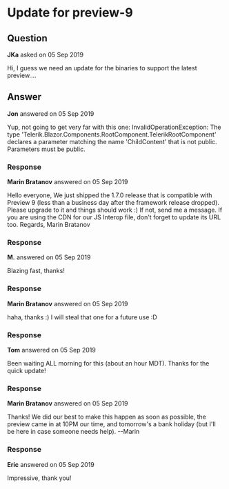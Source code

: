 # Update for preview-9

## Question

**JKa** asked on 05 Sep 2019

Hi, I guess we need an update for the binaries to support the latest preview....

## Answer

**Jon** answered on 05 Sep 2019

Yup, not going to get very far with this one: InvalidOperationException: The type 'Telerik.Blazor.Components.RootComponent.TelerikRootComponent' declares a parameter matching the name 'ChildContent' that is not public. Parameters must be public.

### Response

**Marin Bratanov** answered on 05 Sep 2019

Hello everyone, We just shipped the 1.7.0 release that is compatible with Preview 9 (less than a business day after the framework release dropped). Please upgrade to it and things should work :) If not, send me a message. If you are using the CDN for our JS Interop file, don't forget to update its URL too. Regards, Marin Bratanov

### Response

**M.** answered on 05 Sep 2019

Blazing fast, thanks!

### Response

**Marin Bratanov** answered on 05 Sep 2019

haha, thanks :) I will steal that one for a future use :D

### Response

**Tom** answered on 05 Sep 2019

Been waiting ALL morning for this (about an hour MDT). Thanks for the quick update!

### Response

**Marin Bratanov** answered on 05 Sep 2019

Thanks! We did our best to make this happen as soon as possible, the preview came in at 10PM our time, and tomorrow's a bank holiday (but I'll be here in case someone needs help). --Marin

### Response

**Eric** answered on 05 Sep 2019

Impressive, thank you!
